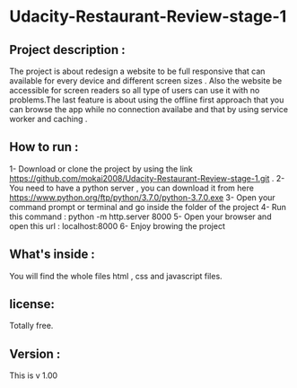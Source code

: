 # Udacity-Restaurant-Review-stage-1

## Project description :

The project is about redesign a website to be full responsive that can available for every device and different screen sizes . Also the website be accessible for screen readers so all type of users can use it with no problems.The last feature is about using the offline first approach that you can browse the app while no connection availabe and that by using service worker and caching .

## How to run :

1- Download or clone the project by using the link https://github.com/mokai2008/Udacity-Restaurant-Review-stage-1.git . 
2- You need to have a python server , you can download it from here https://www.python.org/ftp/python/3.7.0/python-3.7.0.exe 
3- Open your command prompt or terminal and go inside the folder of the project 
4- Run this command : python -m http.server 8000
5- Open your browser and open this url : localhost:8000
6- Enjoy browing the project

## What's inside :
You will find the whole files html , css and javascript files.

## license:

Totally free.

## Version :

This is v 1.00

